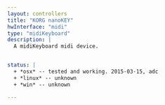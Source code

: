 ```yaml
---
layout: controllers
title: "KORG nanoKEY"
hwInterface: "midi"
type: "midiKeyboard"
description: |
  A midiKeyboard midi device.


status: |
  + *osx* -- tested and working. 2015-03-15, adc
  + *linux* -- unknown
  + *win* -- unknown

---
```

